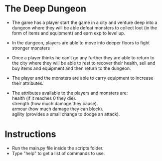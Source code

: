 # The Deep Dungeon

- The game has a player start the game in a city and venture deep into a dungeon where they will be able defeat monsters to collect loot (in the form of items and equipment) and earn exp to level up.
- In the dungeon, players are able to move into deeper floors to fight stronger monsters
- Once a player thinks he can’t go any further they are able to return to the city where they will be able to rest to recover their health, sell and buy items and equipment and then return to the dungeon.
- The player and the monsters are able to carry equipment to increase their attributes.

- The attributes available to the players and monsters are:\
  health (if it reaches 0 they die).\
  strength (how much damage they cause).\
  armour (how much damage they can block).\
  agility (provides a small change to dodge an attack).

# Instructions

- Run the main.py file inside the scripts folder.
- Type "help" to get a list of commands to use.
